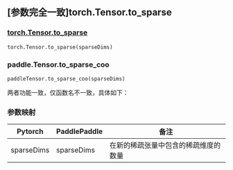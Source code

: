 ## [参数完全一致]torch.Tensor.to_sparse

### [torch.Tensor.to_sparse](https://pytorch.org/docs/1.13/generated/torch.Tensor.to_sparse.html#torch.Tensor.to_sparse)

```
torch.Tensor.to_sparse(sparseDims)
```

### paddle.Tensor.to_sparse_coo

```
paddleTensor.to_sparse_coo(sparseDims)
```

两者功能一致，仅函数名不一致，具体如下：

### 参数映射

| Pytorch    | PaddlePaddle | 备注                                 |
| ---------- | ------------ | ------------------------------------ |
| sparseDims | sparseDims   | 在新的稀疏张量中包含的稀疏维度的数量 |

